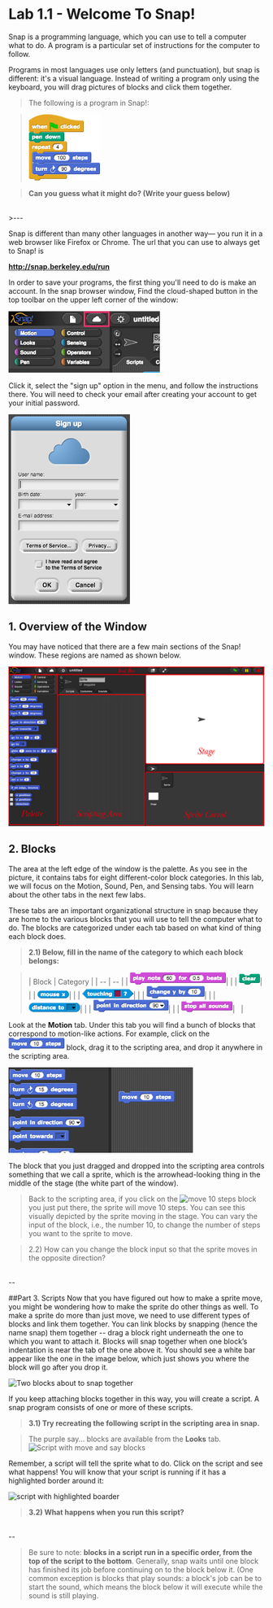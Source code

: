# Lab 1.1 - Welcome To Snap!

Snap is a programming language, which you can use to tell a computer what to do. A program is a particular set of instructions for the computer to follow.

Programs in most languages use only letters (and punctuation), but snap is different: it's a visual language. Instead of writing a program only using the keyboard, you will drag pictures of blocks and click them together.

>The following is a program in Snap!: 

>![](simpleProgram.png)

>**Can you guess what it might do? (Write your guess below)**
<br/>
>---

Snap is different than many other languages in another way— you run it in a web browser like Firefox or Chrome. The url that you can use to always get to Snap! is

**http://snap.berkeley.edu/run**

In order to save your programs, the first thing you'll need to do is make an account. In the snap browser window, Find the cloud-shaped button in the top toolbar on the upper left corner of the window:

![](cloudButton.png)

Click it, select the "sign up" option in the menu, and follow the instructions there. You will need to check your email after creating your account to get your initial password.

![](cloudSignup.png)

## 1. Overview of the Window

You may have noticed that there are a few main sections of the Snap! window. These regions are named as shown below. 

![](snapOverview.png)

## 2. Blocks
The area at the left edge of the window is the palette. As you see in the picture, it contains tabs for eight different-color block categories. In this lab, we will focus on the Motion, Sound, Pen, and Sensing tabs. You will learn about the other tabs in the next few labs. 

These tabs are an important organizational structure in snap because they are home to the various blocks that you will use to tell the computer what to do. The blocks are categorized under each tab based on what kind of thing each block does. 

> **2.1) Below, fill in the name of the category to which each block belongs:**

> | Block | Category |
  | -- | -- |
  | ![](playNote.png)|  |
  | ![](clear.png)|  |
  | ![](mouseX.png)|  |
  | ![](touching.png)|  |
  | ![](changeY.png)|  |
  | ![](distanceTo.png)|  |
  | ![](pointInDirection.png)|  |
  | ![](stopAllSounds.png)| &nbsp; |
  
Look at the **Motion** tab. Under this tab you will find a bunch of blocks that correspond to motion-like actions. For example, click on the ![](move.png) block, drag it to the scripting area, and drop it anywhere in the scripting area.

![](moveDragged.png)
  
The block that you just dragged and dropped into the scripting area controls something that we call a sprite, which is the arrowhead-looking thing in the middle of the stage (the white part of the window).

>Back to the scripting area, if you click on the ![move 10 steps block]() you just put there, the sprite will move 10 steps. You can see this visually depicted by the sprite moving in the stage. You can vary the input of the block, i.e., the number 10, to change the number of steps you want to the sprite to move.

>2.2) How can you change the block input so that the sprite moves in the opposite direction?
<br />
--


##Part 3. Scripts
Now that you have figured out how to make a sprite move, you might be wondering how to make the sprite do other things as well. 
To make a sprite do more than just move, we need to use different types of blocks and link them together. You can link blocks by snapping (hence the name snap) them together -- drag a block right underneath the one to which you want to attach it. Blocks will snap together when one block’s indentation is near the tab of the one above it. You should see a white bar appear like the one in the image below, which just shows you where the block will go after you drop it. 

![Two blocks about to snap together]()

If you keep attaching blocks together in this way, you will create a script. A snap program consists of one or more of these scripts.

>**3.1) Try recreating the following script in the scripting area in snap.**

> The purple say... blocks are available from the **Looks** tab.
![Script with move and say blocks]()

Remember, a script will tell the sprite what to do. Click on the script and see what happens! You will know that your script is running if it has a highlighted border around it: 

![script with highlighted boarder]()

>**3.2) What happens when you run this script?**
<br />
--

>Be sure to note: **blocks in a script run in a specific order, from the top of the script to the bottom**. Generally, snap waits until one block has finished its job before continuing on to the block below it. (One common exception is blocks that play sounds: a block's job can be to start the sound, which means the block below it will execute while the sound is still playing. 
